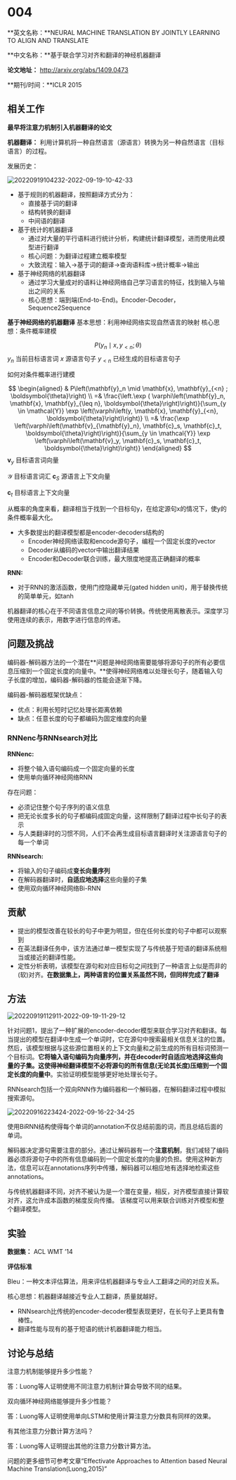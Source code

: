 # 004

**英文名称：**NEURAL MACHINE TRANSLATION BY JOINTLY LEARNING TO ALIGN AND TRANSLATE

**中文名称：**基于联合学习对齐和翻译的神经机器翻译

**论文地址：** http://arxiv.org/abs/1409.0473

**期刊/时间：**ICLR 2015



## 相关工作

**最早将注意力机制引入机器翻译的论文**

**机器翻译：** 利用计算机将一种自然语言（源语言）转换为另一种自然语言（目标语言）的过程。

发展历史：

![20220919104232-2022-09-19-10-42-33](https://cdn.jsdelivr.net/gh/ironartisan/picRepo/20220919104232-2022-09-19-10-42-33.png)

- 基于规则的机器翻译，按照翻译方式分为：
  - 直接基于词的翻译
  - 结构转换的翻译
  - 中间语的翻译
- 基于统计的机器翻译
  - 通过对大量的平行语料进行统计分析，构建统计翻译模型，进而使用此模型进行翻译
  - 核心问题：为翻译过程建立概率模型
  - 大致流程：输入->基于词的翻译->查询语料库->统计概率->输出
- 基于神经网络的机器翻译
  - 通过学习大量成对的语料让神经网络自己学习语言的特征，找到输入与输出之间的关系
  - 核心思想：端到端(End-to-End)。Encoder-Decoder，Sequence2Sequence
  

**基于神经网络的机器翻译**
基本思想：利用神经网络实现自然语言的映射
核心思想：条件概率建模

$$
P\left(y_n \mid x, y_{<n} ; \theta\right)
$$
$y_n$ 当前目标语言词
$x$ 源语言句子
$y_{<n}$ 已经生成的目标语言句子



如何对条件概率进行建模

$$
\begin{aligned}
& P\left(\mathbf{y}_n \mid \mathbf{x}, \mathbf{y}_{<n} ; \boldsymbol{\theta}\right) \\
=& \frac{\left.\exp ( \varphi\left(\mathbf{y}_n, \mathbf{x}, \mathbf{y}_{\leq n}, \boldsymbol{\theta}\right)\right)}{\sum_{y \in \mathcal{Y}} \exp \left(\varphi\left(y, \mathbf{x}, \mathbf{y}_{<n}, \boldsymbol{\theta}\right)\right)} \\
=& \frac{\exp \left(\varphi\left(\mathbf{v}_{\mathbf{y}_n}, \mathbf{c}_s, \mathbf{c}_t, \boldsymbol{\theta}\right)\right)}{\sum_{y \in \mathcal{Y}} \exp \left(\varphi\left(\mathbf{v}_y, \mathbf{c}_s, \mathbf{c}_t, \boldsymbol{\theta}\right)\right)}
\end{aligned}
$$
$\mathbf{v}_y$ 目标语言词向量

$\mathcal{Y}$ 目标语言词汇
$\mathbf{c}_S$ 源语言上下文向量

$\mathbf{c}_t$ 目标语言上下文向量


从概率的角度来看，翻译相当于找到一个目标句y，在给定源句x的情况下，使y的条件概率最大化。


- 大多数提出的翻译模型都是encoder-decoders结构的
  - Encoder神经网络读取和encode源句子，编程一个固定长度的vector
  - Decoder从编码的vector中输出翻译结果
  - Encoder和Decoder联合训练，最大限度地提高正确翻译的概率

**RNN:**
- 对于RNN的激活函数，使用门控隐藏单元(gated hidden unit)，用于替换传统的简单单元，如tanh

机器翻译的核心在于不同语言信息之间的等价转换。传统使用离散表示。深度学习使用连续的表示，用数字进行信息的传递。

## 问题及挑战

编码器-解码器方法的一个潜在**问题是神经网络需要能够将源句子的所有必要信息压缩到一个固定长度的向量中。**使得神经网络难以处理长句子，随着输入句子长度的增加，编码器-解码器的性能会逐渐下降。

编码器-解码器框架优缺点：
- 优点：利用长短时记忆处理长距离依赖
- 缺点：任意长度的句子都编码为固定维度的向量

### RNNenc与RNNsearch对比

**RNNenc:**
- 将整个输入语句编码成一个固定向量的长度
- 使用单向循环神经网络RNN

存在问题：
- 必须记住整个句子序列的语义信息
- 把无论长度多长的句子都编码成固定向量，这样限制了翻译过程中长句子的表示
- 与人类翻译时的习惯不同，人们不会再生成目标语言翻译时关注源语言句子的每一个单词
  

**RNNsearch:**
- 将输入的句子编码成**变长向量序列**
- 在解码器翻译时，**自适应地选择**这些向量的子集
- 使用双向循环神经网络Bi-RNN

## 贡献

- 提出的模型改善在较长的句子中更为明显，但在任何长度的句子中都可以观察到
- 在英法翻译任务中，该方法通过单一模型实现了与传统基于短语的翻译系统相当或接近的翻译性能。
- 定性分析表明，该模型在源句和对应目标句之间找到了一种语言上似是而非的(软)对齐。**在数据集上，两种语言的位置关系虽然不同，但同样完成了翻译**


## 方法

![20220919112911-2022-09-19-11-29-12](https://cdn.jsdelivr.net/gh/ironartisan/picRepo/20220919112911-2022-09-19-11-29-12.png)

针对问题1，提出了一种扩展的encoder-decoder模型来联合学习对齐和翻译。每当提出的模型在翻译中生成一个单词时，它在源句中搜索最相关信息关注的位置。然后，该模型根据与这些源位置相关的上下文向量和之前生成的所有目标词预测一个目标词。**它将输入语句编码为向量序列，并在decoder时自适应地选择这些向量的子集。这使得神经翻译模型不必将源句的所有信息(无论其长度)压缩到一个固定长度的向量中**。实验证明模型能够更好地处理长句子。


RNNsearch包括一个双向RNN作为编码器和一个解码器，在解码翻译过程中模拟搜索源句。

![20220916223424-2022-09-16-22-34-25](https://cdn.jsdelivr.net/gh/ironartisan/picRepo/20220916223424-2022-09-16-22-34-25.png)

使用BiRNN结构使得每个单词的annotation不仅总结前面的词，而且总结后面的单词。

解码器决定源句需要注意的部分。通过让解码器有一个**注意机制**，我们减轻了编码器必须将源句子中的所有信息编码到一个固定长度的向量的负担。使用这种新方法，信息可以在annotations序列中传播，解码器可以相应地有选择地检索这些annotations。

与传统机器翻译不同，对齐不被认为是一个潜在变量，相反，对齐模型直接计算软对齐，这允许成本函数的梯度反向传播。
该梯度可以用来联合训练对齐模型和整个翻译模型。

## 实验

**数据集：**  ACL WMT ’14

**评估标准**

Bleu：一种文本评估算法，用来评估机器翻译与专业人工翻译之间的对应关系。

核心思想：机器翻译越接近专业人工翻译，质量就越好。

- RNNsearch比传统的encoder-decoder模型表现更好，在长句子上更具有鲁棒性。
- 翻译性能与现有的基于短语的统计机器翻译能力相当。

## 讨论与总结

注意力机制能够提升多少性能？

答：Luong等人证明使用不同注意力机制计算会导致不同的结果。

双向循环神经网络能够提升多少性能？

答：Luong等人证明使用单向LSTM和使用计算注意力分数具有同样的效果。

有其他注意力分数计算方法吗？

答：Luong等人证明提出其他的注意力分数计算方法。

问题的更多细节可参考文章“Effectivate Approaches to Attention based Neural Machine Translation(Luong,2015)”